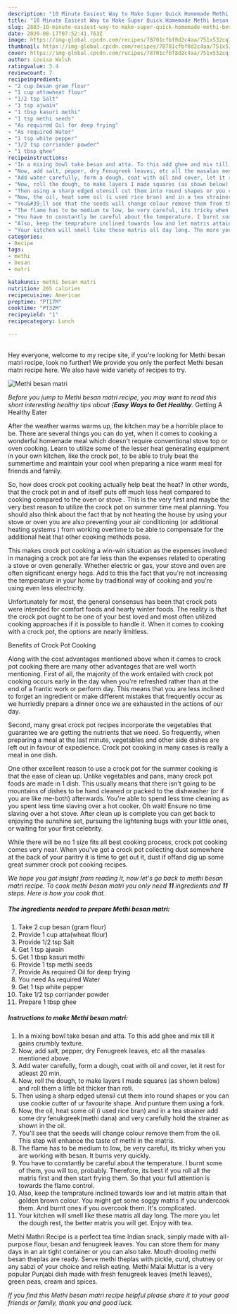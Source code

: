 ```yaml
---
description: "10 Minute Easiest Way to Make Super Quick Homemade Methi besan matri"
title: "10 Minute Easiest Way to Make Super Quick Homemade Methi besan matri"
slug: 2883-10-minute-easiest-way-to-make-super-quick-homemade-methi-besan-matri
date: 2020-08-17T07:52:41.763Z
image: https://img-global.cpcdn.com/recipes/78701cfbf8d2c4aa/751x532cq70/methi-besan-matri-recipe-main-photo.jpg
thumbnail: https://img-global.cpcdn.com/recipes/78701cfbf8d2c4aa/751x532cq70/methi-besan-matri-recipe-main-photo.jpg
cover: https://img-global.cpcdn.com/recipes/78701cfbf8d2c4aa/751x532cq70/methi-besan-matri-recipe-main-photo.jpg
author: Louisa Walsh
ratingvalue: 3.4
reviewcount: 7
recipeingredient:
- "2 cup besan gram flour"
- "1 cup attawheat flour"
- "1/2 tsp Salt"
- "1 tsp ajwain"
- "1 tbsp kasuri methi"
- "1 tsp methi seeds"
- "As required Oil for deep frying"
- "As required Water"
- "1 tsp white pepper"
- "1/2 tsp corriander powder"
- "1 tbsp ghee"
recipeinstructions:
- "In a mixing bowl take besan and atta. To this add ghee and mix till it gains crumbly texture."
- "Now, add salt, pepper, dry Fenugreek leaves, etc all the masalas mentioned above."
- "Add water carefully, form a dough, coat with oil and cover, let it rest for atleast 20 min."
- "Now, roll the dough, to make layers I made squares (as shown below) and roll them a little bit thicker than roti."
- "Then using a sharp edged utensil cut them into round shapes or you can use cookie cutter of ur favourite shape. And punture them using a fork."
- "Now, the oil, heat some oil (i used rice bran) and in a tea strainer add some dry fenukgreek(methi dana) and very carefully hold the strainer as shown in the oil."
- "You&#39;ll see that the seeds will change colour remove them from the oil. This step will enhance the taste of methi in the matris."
- "The flame has to be medium to low, be very careful, its tricky when you are working with besan. It burns very quickly."
- "You have to constantly be careful about the temperature. I burnt some of them, you will too, probably. Therefore, its best if you roll all the matris first and then start frying them. So that your full attention is towards the flame control."
- "Also, keep the temprature inclined towards low and let matris attain that golden brown colour. You might get some soggy matris if you undercook them. And burnt ones if you overcook them. It&#39;s complicated."
- "Your kitchen will smell like these matris all day long. The more you let the dough rest, the better matris you will get. Enjoy with tea."
categories:
- Recipe
tags:
- methi
- besan
- matri

katakunci: methi besan matri 
nutrition: 265 calories
recipecuisine: American
preptime: "PT17M"
cooktime: "PT32M"
recipeyield: "1"
recipecategory: Lunch

---
```

<br>
Hey everyone, welcome to my recipe site, if you're looking for Methi besan matri recipe, look no further! We provide you only the perfect Methi besan matri recipe here. We also have wide variety of recipes to try.
<br>


![Methi besan matri](https://img-global.cpcdn.com/recipes/78701cfbf8d2c4aa/751x532cq70/methi-besan-matri-recipe-main-photo.jpg)

<i>Before you jump to Methi besan matri recipe, you may want to read this short interesting healthy tips about {<strong>Easy Ways to Get Healthy</strong>.</i>
Getting A Healthy Eater


After the weather warms warms up, the kitchen may be a horrible place to be. There are several things you can do yet, when it comes to cooking a wonderful homemade meal which doesn't require conventional stove top or oven cooking. Learn to utilize some of the lesser heat generating equipment in your own kitchen, like the crock pot, to be able to truly beat the summertime and maintain your cool when preparing a nice warm meal for friends and family.

So, how does crock pot cooking actually help beat the heat? In other words, that the crock pot in and of itself puts off much less heat compared to cooking compared to the oven or stove . This is the very first and maybe the very best reason to utilize the crock pot on summer time meal planning. You should also think about the fact that by not heating the house by using your stove or oven you are also preventing your air conditioning (or additional heating systems ) from working overtime to be able to compensate for the additional heat that other cooking methods pose.

This makes crock pot cooking a win-win situation as the expenses involved in managing a crock pot are far less than the expenses related to operating a stove or oven generally. Whether electric or gas, your stove and oven are often significant energy hogs. Add to this the fact that you're not increasing the temperature in your home by traditional way of cooking and you're using even less electricity.

Unfortunately for most, the general consensus has been that crock pots were intended for comfort foods and hearty winter foods.  The reality is that the crock pot ought to be one of your best loved and most often utilized cooking approaches if it is possible to handle it. When it comes to cooking with a crock pot, the options are nearly limitless.  

Benefits of Crock Pot Cooking

Along with the cost advantages mentioned above when it comes to crock pot cooking there are many other advantages that are well worth mentioning. First of all, the majority of the work entailed with crock pot cooking occurs early in the day when you're refreshed rather than at the end of a frantic work or perform day. This means that you are less inclined to forget an ingredient or make different mistakes that frequently occur as we hurriedly prepare a dinner once we are exhausted in the actions of our day.

Second, many great crock pot recipes incorporate the vegetables that guarantee we are getting the nutrients that we need. So frequently, when preparing a meal at the last minute, vegetables and other side dishes are left out in favour of expedience. Crock pot cooking in many cases is really a meal in one dish.

One other excellent reason to use a crock pot for the summer cooking is that the ease of clean up.  Unlike vegetables and pans, many crock pot foods are made in 1 dish. This usually means that there isn't going to be mountains of dishes to be hand cleaned or packed to the dishwasher (or if you are like me-both) afterwards. You're able to spend less time cleaning as you spent less time slaving over a hot cooker. Oh wait! Ensure no time slaving over a hot stove. After clean up is complete you can get back to enjoying the sunshine set, pursuing the lightening bugs with your little ones, or waiting for your first celebrity.

While there will be no 1 size fits all best cooking process, crock pot cooking comes very near. When you've got a crock pot collecting dust somewhere at the back of your pantry it is time to get out it, dust if offand dig up some great summer crock pot cooking recipes.


<i>We hope you got insight from reading it, now let's go back to methi besan matri recipe. To cook methi besan matri you only need <strong>11</strong> ingredients and <strong>11</strong> steps. Here is how you cook that.
</i>

##### The ingredients needed to prepare Methi besan matri:

1. Take 2 cup besan (gram flour)
1. Provide 1 cup atta(wheat flour)
1. Provide 1/2 tsp Salt
1. Get 1 tsp ajwain
1. Get 1 tbsp kasuri methi
1. Provide 1 tsp methi seeds
1. Provide As required Oil for deep frying
1. You need As required Water
1. Get 1 tsp white pepper
1. Take 1/2 tsp corriander powder
1. Prepare 1 tbsp ghee


##### Instructions to make Methi besan matri:

1. In a mixing bowl take besan and atta. To this add ghee and mix till it gains crumbly texture.
1. Now, add salt, pepper, dry Fenugreek leaves, etc all the masalas mentioned above.
1. Add water carefully, form a dough, coat with oil and cover, let it rest for atleast 20 min.
1. Now, roll the dough, to make layers I made squares (as shown below) and roll them a little bit thicker than roti.
1. Then using a sharp edged utensil cut them into round shapes or you can use cookie cutter of ur favourite shape. And punture them using a fork.
1. Now, the oil, heat some oil (i used rice bran) and in a tea strainer add some dry fenukgreek(methi dana) and very carefully hold the strainer as shown in the oil.
1. You&#39;ll see that the seeds will change colour remove them from the oil. This step will enhance the taste of methi in the matris.
1. The flame has to be medium to low, be very careful, its tricky when you are working with besan. It burns very quickly.
1. You have to constantly be careful about the temperature. I burnt some of them, you will too, probably. Therefore, its best if you roll all the matris first and then start frying them. So that your full attention is towards the flame control.
1. Also, keep the temprature inclined towards low and let matris attain that golden brown colour. You might get some soggy matris if you undercook them. And burnt ones if you overcook them. It&#39;s complicated.
1. Your kitchen will smell like these matris all day long. The more you let the dough rest, the better matris you will get. Enjoy with tea.


Methi Mathri Recipe is a perfect tea time Indian snack, simply made with all-purpose flour, besan and fenugreek leaves. You can store them for many days in an air tight container or you can also take. Mouth drooling methi besan theplas are ready. Serve methi theplas with pickle, curd, chutney or any sabzi of your choice and relish eating. Methi Malai Muttar is a very popular Punjabi dish made with fresh fenugreek leaves (methi leaves), green peas, cream and spices. 

<i>If you find this Methi besan matri recipe helpful please share it to your good friends or family, thank you and good luck.</i>
